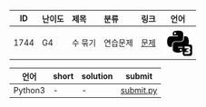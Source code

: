 | ID | 난이도 | 제목 | 분류 | 링크 | 언어 |
| -- | ---- | :-- | :-- | --- | --- |
| 1744 | G4 | 수 묶기 | 연습문제 | [문제](https://www.acmicpc.net/problem/1744) | [![python3](/assets/python3.svg)](/solutions/%5BG4%5D1744%20수%20묶기/submit.py)  |

| 언어 | short | solution | submit |
| --- | ----- | -------- | ------ |
| Python3 | - | - | [submit.py](submit.py) |
